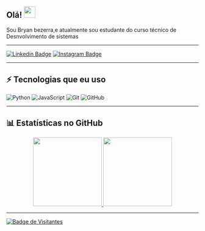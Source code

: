 ## Olá! <img src="https://raw.githubusercontent.com/aemmadi/aemmadi/master/wave.gif" width="30">

Sou Bryan bezerra,e atualmente sou estudante do curso técnico de Desnvolvimento de sistemas 

---

[![Linkedin Badge](https://img.shields.io/badge/Bryanl%20bezerra-blue?style=flat-square&logo=Linkedin&logoColor=white&link=https://www.linkedin.com/in/Bryan-Bezerra/)](https://www.linkedin.com/in/Bryan-Bezerra-a28516367?utm_source=share&utm_campaign=share_via&utm_content=profile&utm_medium=android_app)
[![Instagram Badge](https://img.shields.io/badge/-@zSamuuXy-red?style=flat-square&logo=instagram&logoColor=white&link=https://www.instagram.com/zSamuuXy/)](https://www.instagram.com/zSamuuXy/)

---

## ⚡ Tecnologias que eu uso

![Python](https://img.shields.io/badge/-Python-black?style=flat-square&logo=Python)
![JavaScript](https://img.shields.io/badge/-JavaScript-black?style=flat-square&logo=javascript)
![Git](https://img.shields.io/badge/-Git-black?style=flat-square&logo=git)
![GitHub](https://img.shields.io/badge/-GitHub-181717?style=flat-square&logo=github)

---

## 📊 Estatísticas no GitHub

<div align="center">
  <a href="https://github.com/eubzyn66">
  <img height="180em" src="https://github-readme-stats.vercel.app/api?username=eubzyn666&show_icons=true&theme=tokyonight&include_all_commits=true&count_private=true"/>
  <img height="180em" src="https://github-readme-stats.vercel.app/api/top-langs/?username=zSamuuXy&layout=compact&langs_count=0&theme=tokyonight"/>
</div>

---

![Badge de Visitantes](https://visitor-badge.laobi.icu/badge?page_id=eubzyn666)
